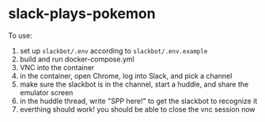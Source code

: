 # slack-plays-pokemon
To use:
1. set up `slackbot/.env` according to `slackbot/.env.example`
2. build and run docker-compose.yml
3. VNC into the container
4. in the container, open Chrome, log into Slack, and pick a channel
5. make sure the slackbot is in the channel, start a huddle, and share the emulator screen
5. in the huddle thread, write "SPP here!" to get the slackbot to recognize it
6. everthing should work! you should be able to close the vnc session now